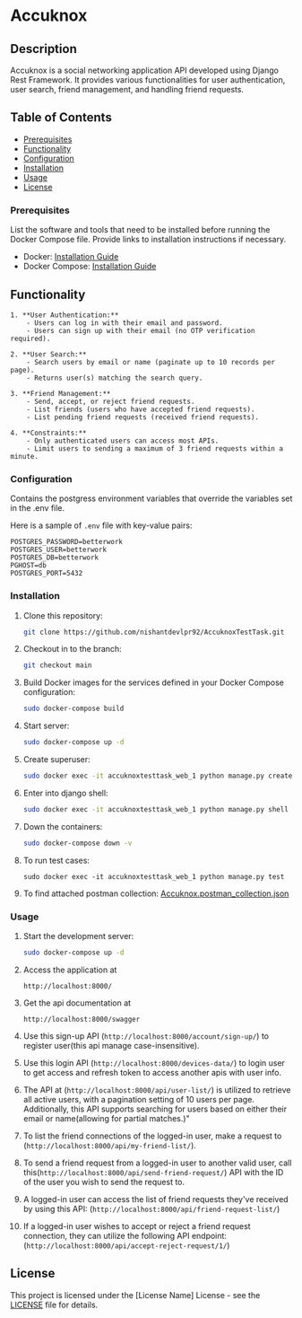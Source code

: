 # Accuknox

## Description

Accuknox is a social networking application API developed using Django Rest Framework. It provides various functionalities for user authentication, user search, friend management, and handling friend requests.

## Table of Contents
  - [Prerequisites](#prerequisites)
  - [Functionality](#functionality)
  - [Configuration](#configuration)
  - [Installation](#installation)
- [Usage](#usage)
- [License](#license)


### Prerequisites

List the software and tools that need to be installed before running the Docker Compose file. Provide links to installation instructions if necessary.

- Docker: [Installation Guide](https://docs.docker.com/get-docker/)
- Docker Compose: [Installation Guide](https://docs.docker.com/compose/install/)


## Functionality

    1. **User Authentication:**
        - Users can log in with their email and password.
        - Users can sign up with their email (no OTP verification required).

    2. **User Search:**
        - Search users by email or name (paginate up to 10 records per page).
        - Returns user(s) matching the search query.

    3. **Friend Management:**
        - Send, accept, or reject friend requests.
        - List friends (users who have accepted friend requests).
        - List pending friend requests (received friend requests).

    4. **Constraints:**
        - Only authenticated users can access most APIs.
        - Limit users to sending a maximum of 3 friend requests within a minute.


### Configuration

Contains the postgress environment variables that override the variables set in the .env file.

Here is a sample of `.env` file with key-value pairs:

```plaintext
POSTGRES_PASSWORD=betterwork
POSTGRES_USER=betterwork
POSTGRES_DB=betterwork
PGHOST=db
POSTGRES_PORT=5432
```

### Installation

1. Clone this repository:

   ```bash
   git clone https://github.com/nishantdevlpr92/AccuknoxTestTask.git
   ```

2. Checkout in to the branch:

   ```bash
   git checkout main
   ```

3. Build Docker images for the services defined in your Docker Compose configuration:

   ```bash
   sudo docker-compose build
   ```
4. Start server:

   ```bash
   sudo docker-compose up -d
   ```

5. Create superuser:

   ```bash
   sudo docker exec -it accuknoxtesttask_web_1 python manage.py createsuperuser
   ```

6. Enter into django shell:

   ```bash
   sudo docker exec -it accuknoxtesttask_web_1 python manage.py shell
   ```

7. Down the containers:

   ```bash
   sudo docker-compose down -v
   ```

8. To run test cases:
   ```
   sudo docker exec -it accuknoxtesttask_web_1 python manage.py test
   ```

9. To find attached postman collection:
   [Accuknox.postman_collection.json](Accuknox.postman_collection.json) 

### Usage

1. Start the development server:

   ```bash
   sudo docker-compose up -d
   ```

2. Access the application at 

   `http://localhost:8000/`

3. Get the api documentation at 

   `http://localhost:8000/swagger`

4. Use this sign-up API (`http://localhost:8000/account/sign-up/`) to register user(this api manage case-insensitive).

5. Use this login API (`http://localhost:8000/devices-data/`) to login user to get access and refresh token to access another apis with user info.

6. The API at (`http://localhost:8000/api/user-list/`) is utilized to retrieve all active users, with a pagination setting of 10 users per page. Additionally, this API supports searching for users based on either their email or name(allowing for partial matches.)"

7. To list the friend connections of the logged-in user, make a request to (`http://localhost:8000/api/my-friend-list/`).

8. To send a friend request from a logged-in user to another valid user, call this(`http://localhost:8000/api/send-friend-request/`) API with the ID of the user you wish to send the request to.

9. A logged-in user can access the list of friend requests they've received by using this API: (`http://localhost:8000/api/friend-request-list/`)

10. If a logged-in user wishes to accept or reject a friend request connection, they can utilize the following API endpoint: (`http://localhost:8000/api/accept-reject-request/1/`)

## License

This project is licensed under the [License Name] License - see the [LICENSE](LICENSE) file for details.
